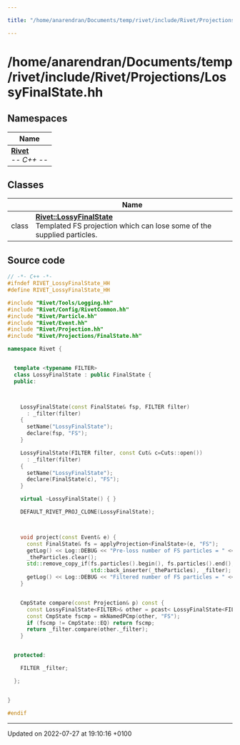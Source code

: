 ```yaml
---

title: "/home/anarendran/Documents/temp/rivet/include/Rivet/Projections/LossyFinalState.hh"

---
```


# /home/anarendran/Documents/temp/rivet/include/Rivet/Projections/LossyFinalState.hh



## Namespaces

| Name           |
| -------------- |
| **[Rivet](http://example.org/namespaces/namespacerivet/)** <br>-*- C++ -*-  |

## Classes

|                | Name           |
| -------------- | -------------- |
| class | **[Rivet::LossyFinalState](http://example.org/classes/classrivet_1_1lossyfinalstate/)** <br>Templated FS projection which can lose some of the supplied particles.  |




## Source code

```cpp
// -*- C++ -*-
#ifndef RIVET_LossyFinalState_HH
#define RIVET_LossyFinalState_HH

#include "Rivet/Tools/Logging.hh"
#include "Rivet/Config/RivetCommon.hh"
#include "Rivet/Particle.hh"
#include "Rivet/Event.hh"
#include "Rivet/Projection.hh"
#include "Rivet/Projections/FinalState.hh"

namespace Rivet {


  template <typename FILTER>
  class LossyFinalState : public FinalState {
  public:



    LossyFinalState(const FinalState& fsp, FILTER filter)
      : _filter(filter)
    {
      setName("LossyFinalState");
      declare(fsp, "FS");
    }

    LossyFinalState(FILTER filter, const Cut& c=Cuts::open())
      : _filter(filter)
    {
      setName("LossyFinalState");
      declare(FinalState(c), "FS");
    }

    virtual ~LossyFinalState() { }

    DEFAULT_RIVET_PROJ_CLONE(LossyFinalState);



    void project(const Event& e) {
      const FinalState& fs = applyProjection<FinalState>(e, "FS");
      getLog() << Log::DEBUG << "Pre-loss number of FS particles = " << fs.particles().size() << '\n';
      _theParticles.clear();
      std::remove_copy_if(fs.particles().begin(), fs.particles().end(),
                          std::back_inserter(_theParticles), _filter);
      getLog() << Log::DEBUG << "Filtered number of FS particles = " << _theParticles.size() << '\n';
    }


    CmpState compare(const Projection& p) const {
      const LossyFinalState<FILTER>& other = pcast< LossyFinalState<FILTER> >(p);
      const CmpState fscmp = mkNamedPCmp(other, "FS");
      if (fscmp != CmpState::EQ) return fscmp;
      return _filter.compare(other._filter);
    }


  protected:

    FILTER _filter;

  };


}

#endif
```


-------------------------------

Updated on 2022-07-27 at 19:10:16 +0100
